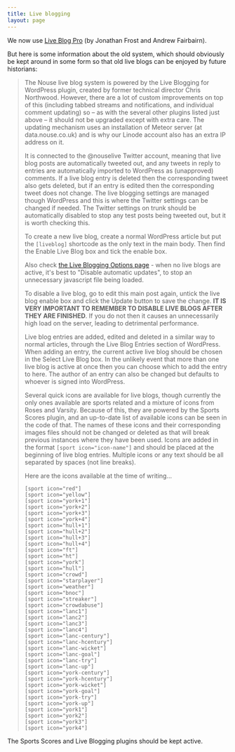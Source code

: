 ```yaml
---
title: Live blogging
layout: page
---
```


We now use [Live Blog Pro](http://www.ocqur.com) (by Jonathan Frost and Andrew Fairbairn).


But here is some information about the old system, which should obviously be kept around in some form so that old live blogs can be enjoyed by future historians:

> The Nouse live blog system is powered by the Live Blogging for WordPress plugin, created by former technical director Chris Northwood. However, there are a lot of custom improvements on top of this (including tabbed streams and notifications, and individual comment updating) so – as with the several other plugins listed just above – it should not be upgraded except with extra care. The updating mechanism uses an installation of Meteor server (at data.nouse.co.uk) and is why our Linode account also has an extra IP address on it.
>
> It is connected to the @nouselive Twitter account, meaning that live blog posts are automatically tweeted out, and any tweets in reply to entries are automatically imported to WordPress as (unapproved) comments. If a live blog entry is deleted then the corresponding tweet also gets deleted, but if an entry is edited then the corresponding tweet does not change. The live blogging settings are managed though WordPress and this is where the Twitter settings can be changed if needed.  The Twitter settings on trunk should be automatically disabled to stop any test posts being tweeted out, but it is worth checking this.
>
> To create a new live blog, create a normal WordPress article but put the `[liveblog]` shortcode as the only text in the main body. Then find the Enable Live Blog box and tick the enable box.
>
> Also check [the Live Blogging Options page](http://www.nouse.co.uk/wp-admin/options-general.php?page=live-blogging-options) - when no live blogs are active, it's best to "Disable automatic updates", to stop an unnecessary javascript file being loaded.
>
> To disable a live blog, go to edit this main post again, untick the live blog enable box and click the Update button to save the change. **IT IS VERY IMPORTANT TO REMEMBER TO DISABLE LIVE BLOGS AFTER THEY ARE FINISHED**. If you do not then it causes an unnecessarily high load on the server, leading to detrimental performance.
>
> Live blog entries are added, edited and deleted in a similar way to normal articles, through the Live Blog Entries section of WordPress. When adding an entry, the current active live blog should be chosen in the Select Live Blog box. In the unlikely event that more than one live blog is active at once then you can choose which to add the entry to here. The author of an entry can also be changed but defaults to whoever is signed into WordPress.
>
> Several quick icons are available for live blogs, though currently the only ones available are sports related and a mixture of icons from Roses and Varsity. Because of this, they are powered by the Sports Scores plugin, and an up-to-date list of available icons can be seen in the code of that. The names of these icons and their corresponding images files should not be changed or deleted as that will break previous instances where they have been used. Icons are added in the format `[sport icon="icon-name"]` and should be placed at the beginning of live blog entries. Multiple icons or any text should be all separated by spaces (not line breaks).
>
> Here are the icons available at the time of writing...
>
>     [sport icon="red"]
>     [sport icon="yellow"]
>     [sport icon="york+1"]
>     [sport icon="york+2"]
>     [sport icon="york+3"]
>     [sport icon="york+4"]
>     [sport icon="hull+1"]
>     [sport icon="hull+2"]
>     [sport icon="hull+3"]
>     [sport icon="hull+4"]
>     [sport icon="ft"]
>     [sport icon="ht"]
>     [sport icon="york"]
>     [sport icon="hull"]
>     [sport icon="crowd"]
>     [sport icon="starplayer"]
>     [sport icon="weather"]
>     [sport icon="bnoc"]
>     [sport icon="streaker"]
>     [sport icon="crowdabuse"]
>     [sport icon="lanc1"]
>     [sport icon="lanc2"]
>     [sport icon="lanc3"]
>     [sport icon="lanc4"]
>     [sport icon="lanc-century"]
>     [sport icon="lanc-hcentury"]
>     [sport icon="lanc-wicket"]
>     [sport icon="lanc-goal"]
>     [sport icon="lanc-try"]
>     [sport icon="lanc-up"]
>     [sport icon="york-century"]
>     [sport icon="york-hcentury"]
>     [sport icon="york-wicket"]
>     [sport icon="york-goal"]
>     [sport icon="york-try"]
>     [sport icon="york-up"]
>     [sport icon="york1"]
>     [sport icon="york2"]
>     [sport icon="york3"]
>     [sport icon="york4"]


The Sports Scores and Live Blogging plugins should be kept active.
